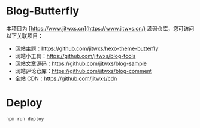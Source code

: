 # Blog-Butterfly

本项目为 [https://www.jitwxs.cn](https://www.jitwxs.cn/) 源码仓库，您可访问以下关联项目：

- 网站主题：https://github.com/jitwxs/hexo-theme-butterfly
- 网站小工具：https://github.com/jitwxs/blog-tools
- 网站文章源码：https://github.com/jitwxs/blog-sample
- 网站评论仓库：https://github.com/jitwxs/blog-comment
- 全站 CDN：https://github.com/jitwxs/cdn

# Deploy

```bash
npm run deploy
```
